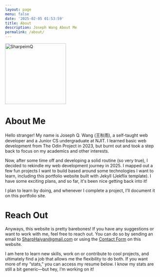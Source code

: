 ```yaml
---
layout: page
menu: false
date: '2025-02-05 01:53:59'
title: About
description: Joseph Wang About Me
permalink: /about/
---
```


<img class="img-rounded about-img" src="{{ site.baseurl }}/assets/img/uploads/profile4.jpg" alt="SharpeimQ" width="200">

# About Me
<div class="resume-post-container">
  <p>
    Hello stranger! My name is Joseph Q. Wang (王秋雨), a self-taught web developer and a Junior CS undergraduate at NJIT. I learned basic web development from The Odin Project in 2023, but burnt out and took a step back to focus on my academics and other interests.
  </p>
  <p>
    Now, after some time off and developing a solid routine (so very true), I decided to rekindle my web development journey in 2025. I mapped out a few fun projects I want to build based around some technologies I want to learn, including this portfolio website built with Jekyll (Jekflix template). I have some exciting plans, and so far, it's been nice getting back into it!
  </p>
  <p>
    I plan to learn by doing, and whenever I complete a project, I'll document it on this portfolio site.
  </p>
</div>

# Reach Out
<div class="resume-post-container">
  <p>
    Anyways, this website is pretty barebones! If you have any suggestions or want to work with me, feel free to reach out. You can do so by sending an email to <a href="mailto:SharpHaiyan@gmail.com">SharpHaiyan@gmail.com</a> or using the <a href="{{ site.url }}{{ site.baseurl }}/contact">Contact Form</a> on this website.
  </p>

  <p>
    I am here to learn new skills, work on or contribute to cool projects, and ultimately find a job that allows me the flexibility to do both. If you want more of my “stats,” you can access my resume below. I know my stats are still a bit generic—but hey, I’m working on it!
  </p>
</div>